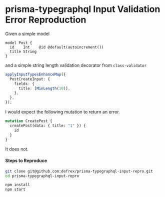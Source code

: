 # prisma-typegraphql Input Validation Error Reproduction

Given a simple model

```prisma
model Post {
  id    Int    @id @default(autoincrement())
  title String
}
```

and a simple string length validation decorator from `class-validator`

```typescript
applyInputTypesEnhanceMap({
  PostCreateInput: {
    fields: {
      title: [MinLength(10)],
    },
  },
});
```

I would expect the following mutation to return an error.

```graphql
mutation CreatePost {
  createPost(data: { title: "1" }) {
    id
  }
}
```

It does not.

#### Steps to Reproduce

```sh
git clone git@github.com:defrex/prisma-typegraphql-input-repro.git
cd prisma-typegraphql-input-repro

npm install
npm start
```
